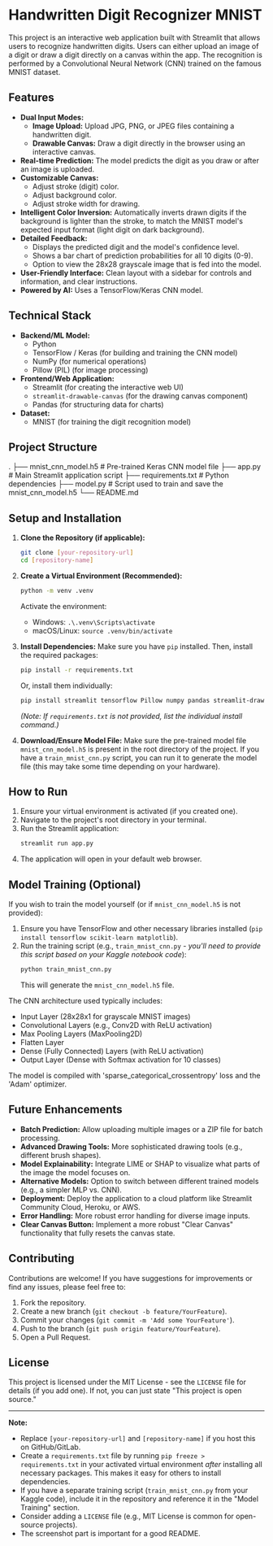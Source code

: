 # Handwritten Digit Recognizer  MNIST

This project is an interactive web application built with Streamlit that allows users to recognize handwritten digits. Users can either upload an image of a digit or draw a digit directly on a canvas within the app. The recognition is performed by a Convolutional Neural Network (CNN) trained on the famous MNIST dataset.


## Features

*   **Dual Input Modes:**
    *   **Image Upload:** Upload JPG, PNG, or JPEG files containing a handwritten digit.
    *   **Drawable Canvas:** Draw a digit directly in the browser using an interactive canvas.
*   **Real-time Prediction:** The model predicts the digit as you draw or after an image is uploaded.
*   **Customizable Canvas:**
    *   Adjust stroke (digit) color.
    *   Adjust background color.
    *   Adjust stroke width for drawing.
*   **Intelligent Color Inversion:** Automatically inverts drawn digits if the background is lighter than the stroke, to match the MNIST model's expected input format (light digit on dark background).
*   **Detailed Feedback:**
    *   Displays the predicted digit and the model's confidence level.
    *   Shows a bar chart of prediction probabilities for all 10 digits (0-9).
    *   Option to view the 28x28 grayscale image that is fed into the model.
*   **User-Friendly Interface:** Clean layout with a sidebar for controls and information, and clear instructions.
*   **Powered by AI:** Uses a TensorFlow/Keras CNN model.



## Technical Stack

*   **Backend/ML Model:**
    *   Python
    *   TensorFlow / Keras (for building and training the CNN model)
    *   NumPy (for numerical operations)
    *   Pillow (PIL) (for image processing)
*   **Frontend/Web Application:**
    *   Streamlit (for creating the interactive web UI)
    *   `streamlit-drawable-canvas` (for the drawing canvas component)
    *   Pandas (for structuring data for charts)
*   **Dataset:**
    *   MNIST (for training the digit recognition model)

## Project Structure
.
├── mnist_cnn_model.h5 # Pre-trained Keras CNN model file
├── app.py # Main Streamlit application script
├── requirements.txt # Python dependencies
├── model.py # Script used to train and save the mnist_cnn_model.h5
└── README.md 


## Setup and Installation

1.  **Clone the Repository (if applicable):**
    ```bash
    git clone [your-repository-url]
    cd [repository-name]
    ```

2.  **Create a Virtual Environment (Recommended):**
    ```bash
    python -m venv .venv
    ```
    Activate the environment:
    *   Windows: `.\.venv\Scripts\activate`
    *   macOS/Linux: `source .venv/bin/activate`

3.  **Install Dependencies:**
    Make sure you have `pip` installed. Then, install the required packages:
    ```bash
    pip install -r requirements.txt
    ```
    Or, install them individually:
    ```bash
    pip install streamlit tensorflow Pillow numpy pandas streamlit-drawable-canvas
    ```
    *(Note: If `requirements.txt` is not provided, list the individual install command.)*

4.  **Download/Ensure Model File:**
    Make sure the pre-trained model file `mnist_cnn_model.h5` is present in the root directory of the project. If you have a `train_mnist_cnn.py` script, you can run it to generate the model file (this may take some time depending on your hardware).

## How to Run

1.  Ensure your virtual environment is activated (if you created one).
2.  Navigate to the project's root directory in your terminal.
3.  Run the Streamlit application:
    ```bash
    streamlit run app.py
    ```
4.  The application will open in your default web browser.

## Model Training (Optional)

If you wish to train the model yourself (or if `mnist_cnn_model.h5` is not provided):

1.  Ensure you have TensorFlow and other necessary libraries installed (`pip install tensorflow scikit-learn matplotlib`).
2.  Run the training script (e.g., `train_mnist_cnn.py` - *you'll need to provide this script based on your Kaggle notebook code*):
    ```bash
    python train_mnist_cnn.py
    ```
    This will generate the `mnist_cnn_model.h5` file.

The CNN architecture used typically includes:
*   Input Layer (28x28x1 for grayscale MNIST images)
*   Convolutional Layers (e.g., Conv2D with ReLU activation)
*   Max Pooling Layers (MaxPooling2D)
*   Flatten Layer
*   Dense (Fully Connected) Layers (with ReLU activation)
*   Output Layer (Dense with Softmax activation for 10 classes)

The model is compiled with 'sparse_categorical_crossentropy' loss and the 'Adam' optimizer.

## Future Enhancements

*   **Batch Prediction:** Allow uploading multiple images or a ZIP file for batch processing.
*   **Advanced Drawing Tools:** More sophisticated drawing tools (e.g., different brush shapes).
*   **Model Explainability:** Integrate LIME or SHAP to visualize what parts of the image the model focuses on.
*   **Alternative Models:** Option to switch between different trained models (e.g., a simpler MLP vs. CNN).
*   **Deployment:** Deploy the application to a cloud platform like Streamlit Community Cloud, Heroku, or AWS.
*   **Error Handling:** More robust error handling for diverse image inputs.
*   **Clear Canvas Button:** Implement a more robust "Clear Canvas" functionality that fully resets the canvas state.

## Contributing

Contributions are welcome! If you have suggestions for improvements or find any issues, please feel free to:
1.  Fork the repository.
2.  Create a new branch (`git checkout -b feature/YourFeature`).
3.  Commit your changes (`git commit -m 'Add some YourFeature'`).
4.  Push to the branch (`git push origin feature/YourFeature`).
5.  Open a Pull Request.

## License

This project is licensed under the MIT License - see the `LICENSE` file for details (if you add one). If not, you can just state "This project is open source."

---

**Note:**
*   Replace `[your-repository-url]` and `[repository-name]` if you host this on GitHub/GitLab.
*   Create a `requirements.txt` file by running `pip freeze > requirements.txt` in your activated virtual environment *after* installing all necessary packages. This makes it easy for others to install dependencies.
*   If you have a separate training script (`train_mnist_cnn.py` from your Kaggle code), include it in the repository and reference it in the "Model Training" section.
*   Consider adding a `LICENSE` file (e.g., MIT License is common for open-source projects).
*   The screenshot part is important for a good README.

